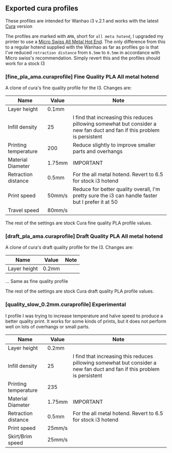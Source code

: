 ## Exported cura profiles

These profiles are intended for Wanhao i3 v.2.1 and works with the latest
[Cura](https://ultimaker.com/en/products/ultimaker-cura-software) version

The profiles are marked with `AMA`, short for `all meta hotend`, I upgraded my printer to use 
a [Micro Swiss All Metal Hot End](https://store.micro-swiss.com/pages/micro-swiss-all-metal-hotend).
The only difference from this to a regular hotend supplied with the Wanhao as
far as profiles go is that I've reduced `retraction distance` from `6.5mm` to
`0.5mm` in accordance with Micro swiss's recommendation. Simply revert this and
the profiles should work for a stock I3

### [fine_pla_ama.curaprofile] Fine Quality PLA All metal hotend

A clone of cura's fine quality profile for the I3. Changes are:

Name                  | Value    | Note
----------------------|----------|--------
Layer height          | 0.1mm    |
Infill density        | 25       | I find that increasing this reduces pillowing somewhat but consider a new fan duct and fan if this problem is persistent
Printing temperature  | 200      | Reduce slightly to improve smaller parts and overhangs 
Material Diameter     | 1.75mm   | IMPORTANT
Retraction distance   | 0.5mm    | For the all metal hotend. Revert to 6.5 for stock i3 hotend
Print speed           | 50mm/s   | Reduce for better quality overall, I'm pretty sure the i3 can handle faster but I prefer it at 50
Travel speed          | 80mm/s   | 

The rest of the settings are stock Cura fine quality PLA profile values.

### [draft_pla_ama.curaprofile] Draft Quality PLA All metal hotend

A clone of cura's draft quality profile for the I3. Changes are:

Name                  | Value    | Note
----------------------|----------|--------
Layer height          | 0.2mm    |
...  Same as fine quality profile 

The rest of the settings are stock Cura draft quality PLA profile values.

### [quality_slow_0.2mm.curaprofile] Experimental 

I profile I was trying to increase temperature and halve speed to produce a
better quality print. It works for some kinds of prints, but it does not
perform well on lots of overhangs or small parts.

Name                  | Value    | Note
----------------------|----------|--------
Layer height          | 0.2mm    |
Infill density        | 25       | I find that increasing this reduces pillowing somewhat but consider a new fan duct and fan if this problem is persistent
Printing temperature  | 235      | 
Material Diameter     | 1.75mm   | IMPORTANT
Retraction distance   | 0.5mm    | For the all metal hotend. Revert to 6.5 for stock i3 hotend
Print speed           | 25mm/s   | 
Skirt/Brim speed      | 25mm/s   | 
